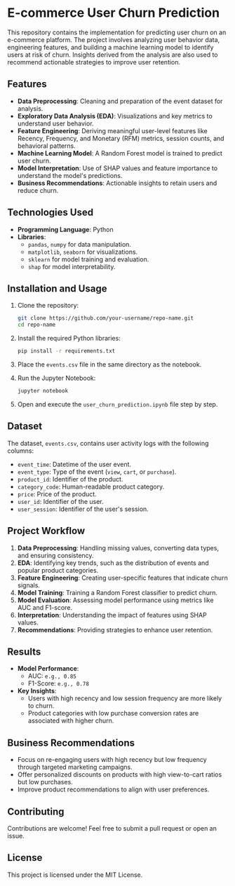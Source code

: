 # **E-commerce User Churn Prediction**

This repository contains the implementation for predicting user churn on an e-commerce platform. The project involves analyzing user behavior data, engineering features, and building a machine learning model to identify users at risk of churn. Insights derived from the analysis are also used to recommend actionable strategies to improve user retention.


## **Features**

- **Data Preprocessing**: Cleaning and preparation of the event dataset for analysis.
- **Exploratory Data Analysis (EDA)**: Visualizations and key metrics to understand user behavior.
- **Feature Engineering**: Deriving meaningful user-level features like Recency, Frequency, and Monetary (RFM) metrics, session counts, and behavioral patterns.
- **Machine Learning Model**: A Random Forest model is trained to predict user churn.
- **Model Interpretation**: Use of SHAP values and feature importance to understand the model's predictions.
- **Business Recommendations**: Actionable insights to retain users and reduce churn.


## **Technologies Used**

- **Programming Language**: Python
- **Libraries**:
  - `pandas`, `numpy` for data manipulation.
  - `matplotlib`, `seaborn` for visualizations.
  - `sklearn` for model training and evaluation.
  - `shap` for model interpretability.


## **Installation and Usage**

1. Clone the repository:
   ```bash
   git clone https://github.com/your-username/repo-name.git
   cd repo-name
   ```

2. Install the required Python libraries:
   ```bash
   pip install -r requirements.txt
   ```

3. Place the `events.csv` file in the same directory as the notebook.

4. Run the Jupyter Notebook:
   ```bash
   jupyter notebook
   ```

5. Open and execute the `user_churn_prediction.ipynb` file step by step.


## **Dataset**

The dataset, `events.csv`, contains user activity logs with the following columns:
- `event_time`: Datetime of the user event.
- `event_type`: Type of the event (`view`, `cart`, or `purchase`).
- `product_id`: Identifier of the product.
- `category_code`: Human-readable product category.
- `price`: Price of the product.
- `user_id`: Identifier of the user.
- `user_session`: Identifier of the user's session.


## **Project Workflow**

1. **Data Preprocessing**: Handling missing values, converting data types, and ensuring consistency.
2. **EDA**: Identifying key trends, such as the distribution of events and popular product categories.
3. **Feature Engineering**: Creating user-specific features that indicate churn signals.
4. **Model Training**: Training a Random Forest classifier to predict churn.
5. **Model Evaluation**: Assessing model performance using metrics like AUC and F1-score.
6. **Interpretation**: Understanding the impact of features using SHAP values.
7. **Recommendations**: Providing strategies to enhance user retention.


## **Results**

- **Model Performance**:
  - AUC: `e.g., 0.85`
  - F1-Score: `e.g., 0.78`
- **Key Insights**:
  - Users with high recency and low session frequency are more likely to churn.
  - Product categories with low purchase conversion rates are associated with higher churn.


## **Business Recommendations**

- Focus on re-engaging users with high recency but low frequency through targeted marketing campaigns.
- Offer personalized discounts on products with high view-to-cart ratios but low purchases.
- Improve product recommendations to align with user preferences.


## **Contributing**

Contributions are welcome! Feel free to submit a pull request or open an issue.


## **License**

This project is licensed under the MIT License.
